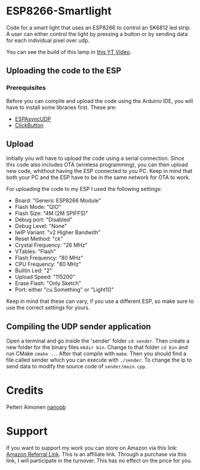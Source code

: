 # ESP8266-Smartlight

Code for a smart light that uses an ESP8266 to control an SK6812 led strip. A user can either control the light by pressing a button or by sending data for each individual pixel over udp.

You can see the build of this lamp in [this YT Video](https://youtu.be/6UEOXfMJE6Q).

## Uploading the code to the ESP

### Prerequisites
Before you can compile and upload the code using the Arduino IDE, you will have to install some libraries first.
These are:
* [ESPAsyncUDP](https://github.com/me-no-dev/ESPAsyncUDP)
* [ClickButton](https://github.com/marcobrianza/ClickButton)

## Upload

Initially you will have to upload the code using a serial connection. Since this code also includes OTA (wireless programming), you can then upload new code, whithout having the ESP connected to you PC. Keep in mind that both your PC and the ESP have to be in the same network for OTA to work.

For uploading the code to my ESP I used the following settings:

* Board: "Generic ESP8266 Module"
* Flash Mode: "QIO"
* Flash Size: "4M (2M SPIFFS)"
* Debug port: "Disabled"
* Debug Level: "None"
* lwIP Variant: "v2 Higher Bandwith"
* Reset Method: "ck"
* Crystal Frequency: "26 MHz"
* VTables: "Flash"
* Flash Frequency: "80 MHz"
* CPU Frequency: "80 MHz"
* Builtin Led: "2"
* Upload Speed: "115200"
* Erase Flash: "Only Sketch"
* Port: either "cu.Something" or "Light1(<ip address>)"

Keep in mind that these can vary, if you use a different ESP, so make sure to use the correct settings for yours.

## Compiling the UDP sender application
Open a terminal and go inside the 'sender' folder `cd sender`.
Then create a new folder for the binary files `mkdir bin`. Change to that folder `cd bin` and run CMake `cmake ..`. After that compile with `make`. Then you should find a file called sender which you can execute with `./sender`. To change the ip to send data to modify the source code of `sender/main.cpp`.

# Credits
Petteri Aimonen [nanopb](https://github.com/nanopb/nanopb)

# Support
If you want to support my work you can store on Amazon via this link: [Amazon Referral Link](https://www.amazon.de/?tag=enwi-21). This is an affiliate link. Through a purchase via this link, I will participate in the turnover. This has no effect on the price for you.

